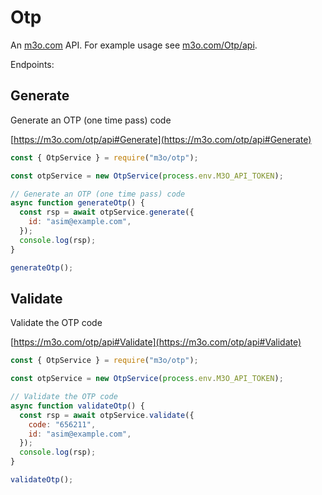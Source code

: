 # Otp

An [m3o.com](https://m3o.com) API. For example usage see [m3o.com/Otp/api](https://m3o.com/Otp/api).

Endpoints:

## Generate

Generate an OTP (one time pass) code

[https://m3o.com/otp/api#Generate](https://m3o.com/otp/api#Generate)

```js
const { OtpService } = require("m3o/otp");

const otpService = new OtpService(process.env.M3O_API_TOKEN);

// Generate an OTP (one time pass) code
async function generateOtp() {
  const rsp = await otpService.generate({
    id: "asim@example.com",
  });
  console.log(rsp);
}

generateOtp();
```

## Validate

Validate the OTP code

[https://m3o.com/otp/api#Validate](https://m3o.com/otp/api#Validate)

```js
const { OtpService } = require("m3o/otp");

const otpService = new OtpService(process.env.M3O_API_TOKEN);

// Validate the OTP code
async function validateOtp() {
  const rsp = await otpService.validate({
    code: "656211",
    id: "asim@example.com",
  });
  console.log(rsp);
}

validateOtp();
```
